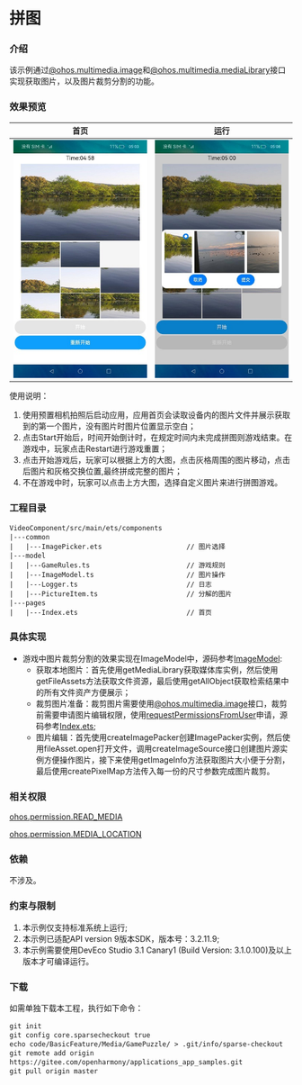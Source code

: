 # 拼图

### 介绍

该示例通过[@ohos.multimedia.image](https://gitee.com/openharmony/docs/blob/master/zh-cn/application-dev/reference/apis/js-apis-image.md)和[@ohos.multimedia.mediaLibrary](https://gitee.com/openharmony/docs/blob/master/zh-cn/application-dev/reference/apis/js-apis-medialibrary.md)接口实现获取图片，以及图片裁剪分割的功能。

### 效果预览
|首页|运行|
|---|---|
|![running](screenshot/devices/running.jpeg)|![running](screenshot/devices/change.jpeg)|

使用说明：
1. 使用预置相机拍照后启动应用，应用首页会读取设备内的图片文件并展示获取到的第一个图片，没有图片时图片位置显示空白；
2. 点击Start开始后，时间开始倒计时，在规定时间内未完成拼图则游戏结束。在游戏中，玩家点击Restart进行游戏重置；
3. 点击开始游戏后，玩家可以根据上方的大图，点击灰格周围的图片移动，点击后图片和灰格交换位置,最终拼成完整的图片；
4. 不在游戏中时，玩家可以点击上方大图，选择自定义图片来进行拼图游戏。

### 工程目录
```
VideoComponent/src/main/ets/components
|---common
|   |---ImagePicker.ets                     // 图片选择
|---model
|   |---GameRules.ts                        // 游戏规则
|   |---ImageModel.ts                       // 图片操作
|   |---Logger.ts                           // 日志
|   |---PictureItem.ts                      // 分解的图片
|---pages
|   |---Index.ets                           // 首页
```
### 具体实现
+ 游戏中图片裁剪分割的效果实现在ImageModel中，源码参考[ImageModel](entry/src/main/ets/model/ImageModel.ts):
  + 获取本地图片：首先使用getMediaLibrary获取媒体库实例，然后使用getFileAssets方法获取文件资源，最后使用getAllObject获取检索结果中的所有文件资产方便展示；
  + 裁剪图片准备：裁剪图片需要使用[@ohos.multimedia.image](https://gitee.com/openharmony/docs/blob/master/zh-cn/application-dev/reference/apis/js-apis-image.md)接口，裁剪前需要申请图片编辑权限，使用[requestPermissionsFromUser](https://gitee.com/openharmony/docs/blob/monthly_20221018/zh-cn/application-dev/reference/apis/js-apis-inner-application-uiAbilityContext.md)申请，源码参考[Index.ets](entry/src/main/ets/pages/Index.ets);
  + 图片编辑：首先使用createImagePacker创建ImagePacker实例，然后使用fileAsset.open打开文件，调用createImageSource接口创建图片源实例方便操作图片，接下来使用getImageInfo方法获取图片大小便于分割，最后使用createPixelMap方法传入每一份的尺寸参数完成图片裁剪。

### 相关权限

[ohos.permission.READ_MEDIA](https://gitee.com/openharmony/docs/blob/master/zh-cn/application-dev/security/permission-list.md)

[ohos.permission.MEDIA_LOCATION](https://gitee.com/openharmony/docs/blob/master/zh-cn/application-dev/security/permission-list.md)

### 依赖

不涉及。

### 约束与限制

1. 本示例仅支持标准系统上运行;
2. 本示例已适配API version 9版本SDK，版本号：3.2.11.9;
3. 本示例需要使用DevEco Studio 3.1 Canary1 (Build Version: 3.1.0.100)及以上版本才可编译运行。

### 下载
如需单独下载本工程，执行如下命令：
```
git init
git config core.sparsecheckout true
echo code/BasicFeature/Media/GamePuzzle/ > .git/info/sparse-checkout
git remote add origin https://gitee.com/openharmony/applications_app_samples.git
git pull origin master
```